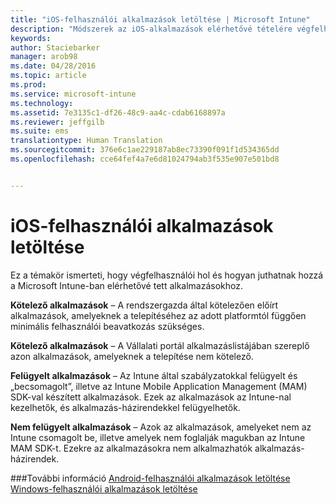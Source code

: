 ```yaml
---
title: "iOS-felhasználói alkalmazások letöltése | Microsoft Intune"
description: "Módszerek az iOS-alkalmazások elérhetővé tételére végfelhasználók számára"
keywords: 
author: Staciebarker
manager: arob98
ms.date: 04/28/2016
ms.topic: article
ms.prod: 
ms.service: microsoft-intune
ms.technology: 
ms.assetid: 7e3135c1-df26-48c9-aa4c-cdab6168897a
ms.reviewer: jeffgilb
ms.suite: ems
translationtype: Human Translation
ms.sourcegitcommit: 376e6c1ae229187ab8ec73390f091f1d534365dd
ms.openlocfilehash: cce64fef4a7e6d81024794ab3f535e907e501bd8


---
```



# iOS-felhasználói alkalmazások letöltése

Ez a témakör ismerteti, hogy végfelhasználói hol és hogyan juthatnak hozzá a Microsoft Intune-ban elérhetővé tett alkalmazásokhoz. 

**Kötelező alkalmazások** – A rendszergazda által kötelezően előírt alkalmazások, amelyeknek a telepítéséhez az adott platformtól függően minimális felhasználói beavatkozás szükséges.

**Kötelező alkalmazások** – A Vállalati portál alkalmazáslistájában szereplő azon alkalmazások, amelyeknek a telepítése nem kötelező.

**Felügyelt alkalmazások** – Az Intune által szabályzatokkal felügyelt és „becsomagolt”, illetve az Intune Mobile Application Management (MAM) SDK-val készített alkalmazások. Ezek az alkalmazások az Intune-nal kezelhetők, és alkalmazás-házirendekkel felügyelhetők.

**Nem felügyelt alkalmazások** – Azok az alkalmazások, amelyeket nem az Intune csomagolt be, illetve amelyek nem foglalják magukban az Intune MAM SDK-t. Ezekre az alkalmazásokra nem alkalmazhatók alkalmazás-házirendek.

###További információ
[Android-felhasználói alkalmazások letöltése](how-your-android-users-get-their-apps.md)</br>
[Windows-felhasználói alkalmazások letöltése](how-your-windows-users-get-their-apps.md)


<!--HONumber=Jul16_HO3-->


